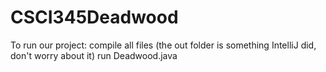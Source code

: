 # CSCI345Deadwood
To run our project:
compile all files (the out folder is something IntelliJ did, don't worry about it)
run Deadwood.java

